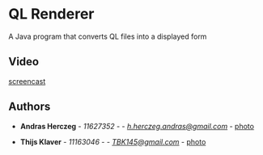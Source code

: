 # QL Renderer

A Java program that converts QL files into a displayed form

## Video

[screencast](https://youtu.be/HYZK5wPbDVo)

## Authors

* **Andras Herczeg** - *11627352* - - *h.herczeg.andras@gmail.com* - [photo]()

* **Thijs Klaver** - *11163046* - - *TBK145@gmail.com* - [photo]()
